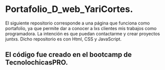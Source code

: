 # Portafolio_D_web_YariCortes.
El siguiente repositorio corresponde a una página que funciona como portafolio, ya que permite dar a conocer a lxs clientes mis trabajos como programadora. La intención es que puedan contactarme y crear proyectos juntxs. Dicho repositorio es con Html, CSS y JavaScript.

## El código fue creado en el bootcamp de TecnolochicasPRO.
